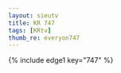 ```yaml
--- 
layout: sieutv
title: KR 747
tags: [KRtv]
thumb_re: everyon747
---
```

{% include edge1 key="747" %} 

